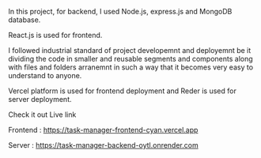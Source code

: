 
In this project, for backend, I used Node.js, express.js and MongoDB database. 

React.js is used for frontend. 

I followed industrial standard of project developemnt and deployemnt be it dividing the code in smaller and reusable segments and components along with files and folders arranemnt in such a way that it becomes very easy to 
understand to anyone.

Vercel platform is used for frontend deployment and Reder is used for server deployment.


Check it out Live link  

Frontend : https://task-manager-frontend-cyan.vercel.app

Server : https://task-manager-backend-oytl.onrender.com


